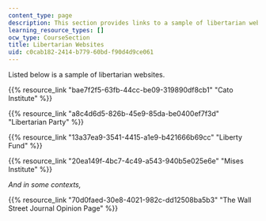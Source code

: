 ```yaml
---
content_type: page
description: This section provides links to a sample of libertarian websites.
learning_resource_types: []
ocw_type: CourseSection
title: Libertarian Websites
uid: c0cab182-2414-b779-60bd-f90d4d9ce061
---
```


Listed below is a sample of libertarian websites.

{{% resource_link "bae7f2f5-63fb-44cc-be09-319890df8cb1" "Cato Institute" %}}

{{% resource_link "a8c4d6d5-826b-45e9-85da-be0400ef7f3d" "Libertarian Party" %}}

{{% resource_link "13a37ea9-3541-4415-a1e9-b421666b69cc" "Liberty Fund" %}}

{{% resource_link "20ea149f-4bc7-4c49-a543-940b5e025e6e" "Mises Institute" %}}

_And in some contexts,_

{{% resource_link "70d0faed-30e8-4021-982c-dd12508ba5b3" "The Wall Street Journal Opinion Page" %}}
